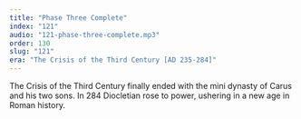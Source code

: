 ```yaml
---
title: "Phase Three Complete"
index: "121"
audio: "121-phase-three-complete.mp3"
order: 130
slug: "121"
era: "The Crisis of the Third Century [AD 235-284]"
---
```


The Crisis of the Third Century finally ended with the mini dynasty of Carus and his two sons. In 284 Diocletian rose to power, ushering in a new age in Roman history.


